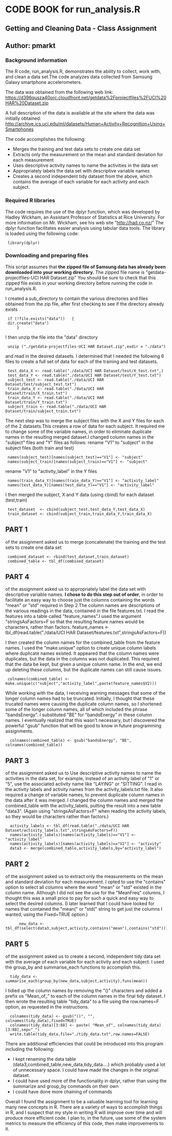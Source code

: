# CODE BOOK for run_analysis.R
##   Getting and Cleaning Data - Class Assignment
##   Author: pmarkt

### Background information

The R code, run_analysis.R, demonstrates the ability to collect, work with, and clean a data set.The code analyzes data collected from Samsung Galaxy smartphone accelerometers. 

The data was obtained from the following web link:
https://d396qusza40orc.cloudfront.net/getdata%2Fprojectfiles%2FUCI%20HAR%20Dataset.zip

A full description of the data is available at the site where the data was initially obtained:
http://archive.ics.uci.edu/ml/datasets/Human+Activity+Recognition+Using+Smartphones

The code accomplishes the following:
- Merges the training and test data sets to create one data set
- Extracts only the measurement on the mean and standard deviation for each measurement
- Uses descriptive activity names to name the activities in the data set
- Appropriately labels the data set with descriptive variable names
- Creates a second independent tidy dataset from the above, which contains the average of each variable for each activity and each subject.


### Required R libraries

The code requires the use of the dplyr function, which was developed by Hadley Wickham, an Assistant Professor of Statistics at Rice University. For more information on Mr. Wickham, see his web site "http://had.co.nz/"
The dplyr function facilitates easier analysis using tabular data tools.
The library is loaded using the following code:

	 library(dplyr)

### Downloading and preparing files

This script assumes that **the zipped file of Samsung data has already been downloaded into your working directory.** The zipped file name is "getdata-projectfiles-UCI HAR Dataset.zip" You should be sure to check that this zipped file exists in your working directory before running the code in run_analysis.R.

I created a sub_directory to contain the various directories and files obtained from the zip file, after first checking to see if the directory already exists
	
	 if (!file.exists("data"))   {
	 dir.create("data")
         }
I then unzip the file into the "data" directory

	 unzip ("./getdata-projectfiles-UCI HAR Dataset.zip",exdir = "./data")

and read in the desired datasets. I determined that I needed the following 6 files to create a full set of data for each of the training and test datasets.

	 test_data_X <- read.table("./data/UCI HAR Dataset/test/X_test.txt",)              
	 test_data_Y <- read.table("./data/UCI HAR Dataset/test/Y_test.txt")
	 subject_test <- read.table("./data/UCI HAR Dataset/test/subject_test.txt")
	 train_data_X <- read.table("./data/UCI HAR Dataset/train/X_train.txt")     
   	 train_data_Y <- read.table("./data/UCI HAR Dataset/train/Y_train.txt")
  	 subject_train <- read.table("./data/UCI HAR Dataset/train/subject_train.txt")

The next step was to merge the subject files with the X and Y files for each of the 2 datasets.This creates a row of data for each subject. It required me to change some of the variable names, in order to eliminate duplicate names in the resulting merged dataset.I changed column names in the "subject" files and "Y" files as follows:
rename "V1" to "subject" in the subject files (both train and test)

	 names(subject_test)[names(subject_test)=="V1"] <- "subject"         
	 names(subject_train)[names(subject_train)=="V1"] <- "subject" 

rename "V1" to "activity_label" in the Y files

	 names(train_data_Y)[names(train_data_Y)=="V1"] <- "activity_label"
	 names(test_data_Y)[names(test_data_Y)=="V1"] <- "activity_label"

I then merged the subject, X and Y data (using cbind) for each dataset (test,train)

	 test_dataset  <- cbind(subject_test,test_data_Y,test_data_X)
	 train_dataset <- cbind(subject_train,train_data_Y,train_data_X)

## PART 1 
of the assignment asked us to merge (concatenate) the training and the test sets to create one data set

	 combined_dataset <- rbind(test_dataset,train_dataset)
	 combined_table <- tbl_df(combined_dataset)

## PART 4
of the assignment asked us to appropriately label the data set with descriptive variable names. **I chose to do this step out of order**, in order to facilitate an easy way to choose just the columns containing the words "mean" or "std" required in Step 2.The column names are descriptions of the various readings in the data, contained in the file features.txt. I read the features into a table called "feature_names".I used the argument "stringsAsFactors=F so that the resulting feature names would be characters, rather than factors.
 	 feature_names <- tbl_df(read.table("./data/UCI HAR Dataset/features.txt",stringsAsFactors=F))           

I then created the column names for the combined_table from the feature names. I used the "make.unique" option to create unique column labels where duplicate names existed. It appeared that the column names were duplicates, but the data in the columns was not duplicated. This required that the data be kept, but given a unique column name. In the end, we end up deleting these columns, but the duplicate names can still cause issues.

	 colnames(combined_table) <- make.unique(c("subject","activity_label",paste(feature_names$V2)))

While working with the data, I receiving warning messages that some of the longer column names had to be truncated. Initially, I thought that these trucated names were causing the duplicate column names, so I shortened some of the longer column names, all of which included the phrase "bandsEnergy". I substituted "BE" for "bandsEnergy" in these column names. I eventually realized that this wasn't necessary, but I discovered the powerful "gsub" function that will be good to know in future programming assignments.

	  colnames(combined_table) <- gsub("bandsEnergy", "BE", colnames(combined_table)) 

## PART 3 
of the assignment asked us to Use descriptive activity names to name the activities in the data set, for example, instead of an activity label of "1" or "5", use the associated activity name like "LAYING" or "SITTING". I read in the activity labels and activity names from the activity_labels.txt file. It also required a change of variable names, to prevent duplicate column names in the data after it was merged. I changed the column names and merged the combined_table with the activity_labels, putting the result into a new table "data3". (Again using "stringsAsFactors=F" when reading the activity labels, so they would be characters rather than factors.)

  	  activity_labels <- tbl_df(read.table("./data/UCI HAR Dataset/activity_labels.txt",stringsAsFactors=F))
  	  names(activity_labels)[names(activity_labels)=="V1"] <- "activity_label"
  	  names(activity_labels)[names(activity_labels)=="V2"] <- "activity"
 	  data3 <- merge(combined_table,activity_labels,by="activity_label")

## PART 2 
of the assignment asked us to extract only the measurements on the mean and standard deviation for each measurement. I opted to use the "contains" option to select all columns where the word "mean" or "std" existed in the column name. Although I did not see the use for the "MeanFreq" columns, I thought this was a small price to pay for such a quick and easy way to select the desired columns. (I later learned that I could have looked for names that contained the "mean(" or "std(" string to get just the columns I wanted, using the Fixed=TRUE option.)

    	  new_data <- tbl_df(select(data3,subject,activity,contains("mean"),contains("std")))

## PART 5 
of the assignment asked us to create a second, independent tidy data set with the average of each variable for each activity and each subject. I used the group_by and summarise_each functions to accomplish this.

	  tidy_data <- summarise_each(group_by(new_data,subject,activity),funs(mean))  

I tidied up the column names by removing the "()" characters and added a prefix os "Mean_of_" to each of the column names in the final tidy dataset. I then wrote the resulting table "tidy_data" to a file using the row.names=F option, as requested in the instructions.

	  colnames(tidy_data) <- gsub("()", "", colnames(tidy_data),fixed=TRUE) 
	  colnames(tidy_data)[3:88] <- paste( "Mean_of", colnames(tidy_data)[3:88],sep="_")
	  write.table(tidy_data,file="./tidy_data.txt",row.names=FALSE)

There are additional efficiencies that could be introduced into this program including the following:
- I kept renaming the data table (data3,combined_table,new_data,tidy_data....) which probably used a lot of unnecessary space. I could have made the changes in the original dataset.
- I could have used more of the functionality in dplyr, rather than using the summarize and group_by commands on their own
- I could have done more chaining of commands

Overall I found the assignment to be a valuable learning tool for learning many new concepts in R. There are a variety of ways to accomplish things in R, and I suspect that my style in writing R will improve over time and will produce more efficient code. I plan to, in the future, use some of the system metrics to measure the efficiency of this code, then make improvements to it.